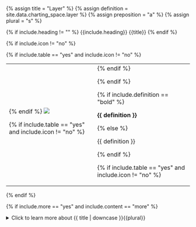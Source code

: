 <!--------------------------------------------- TITLE AND DEFINITION starts -->

{% assign title = "Layer" %}
{% assign definition = site.data.charting_space.layer %}
{% assign preposition = "a" %}
{% assign plural = "s" %}

<!--------------------------------------------- TITLE AND DEFINITION ends -->

{% if include.heading != "" %}
{{include.heading}} {{title}}
{% endif %}

{% if include.icon != "no" %} 

{% if include.table == "yes" and include.icon != "no" %}
<table class="definitionTable"><tr><td>
{% endif %}

<img src='images/icons/{{include.icon}}{{ title | downcase | replace: " ", "-" }}.png' />

{% if include.table == "yes" and include.icon != "no" %}
</td><td>
{% endif %}

{% endif %}

{% if include.definition == "bold" %}

<strong>{{ definition }}</strong>

{% else %}

{{ definition }}

{% endif %}

{% if include.table == "yes" and include.icon != "no" %}
</td></tr></table>
{% endif %}

{% if include.more == "yes" and include.content == "more" %}
<details class="detailsCollapsible"><summary class="nobr">Click to learn more about {{ title | downcase }}{{plural}}
</summary>
{% endif %}

{% if include.content != "no" %}

<!--------------------------------------------- CONTENT starts -->

To set up a layer, you need to establish a <a href="suite-references.html" data-toggle="tooltip" data-original-title="{{site.data.concepts.reference}}">reference</a> with the <a href="suite-network-hierarchy.html#data-product" data-toggle="tooltip" data-original-title="{{site.data.network.data_product}}">data product</a> of your choice.

<!--------------------------------------------- CONTENT ends -->

{% endif %}

{% if include.charts != "" %}

{{include.charts}} Controlling the {{title}} from the Charts

<!--------------------------------------------- CHARTS starts -->

XXXXXXXXXXXXXXXXXXXXXXXXXXXXXXXXXXXXXXXXXXXXXXXXXXXXXX

<!--------------------------------------------- CHARTS ends -->

{% endif %}

{% if include.more == "yes" and include.content != "more" %}
<details class="detailsCollapsible"><summary class="nobr">Click to learn more about {{ title | downcase }}{{plural}}
</summary>
{% endif %}

{% if include.adding != "" %}

{{include.adding}} Adding {{preposition}} {{title}} Node

<!--------------------------------------------- ADDING starts -->

To add a layer, select *Add Layer* on the layer manager node menu. 

<!--------------------------------------------- ADDING ends -->

{% endif %}

{% if include.configuring != "" %}

{{include.configuring}} Configuring the {{title}}

<!--------------------------------------------- CONFIGURING starts -->

Select *Configure Layer* on the menu to access the configuration.

```json
{
    "status":"on", 
    "showPanels":true
}
```

* ```status``` may be *on* or *off* and refers to the layer being visible or not on the charts.

* ```showPanels``` may be *true* or *false*; *true* shows the plotter panel that may be associated with the data product as per the plotter module definitions; *false* makes panels invisible.

<!--------------------------------------------- CONFIGURING ends -->

{% endif %}

{% if include.more == "yes" %}
</details>
{% endif %}
